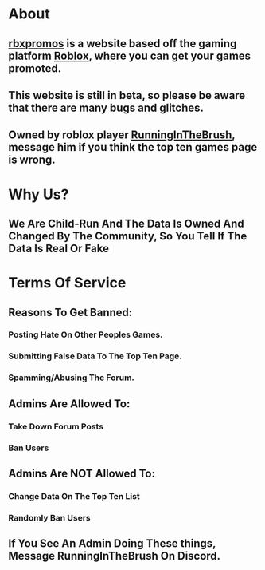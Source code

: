 # About

## [rbxpromos](rbxpromos.club) is a website based off the gaming platform [Roblox](www.roblox.com), where you can get your games promoted.

## This website is still in beta, so please be aware that there are many bugs and glitches.

## Owned by roblox player [RunningInTheBrush](https://www.roblox.com/users/142023054/profile), message him if you think the top ten games page is wrong.

# Why Us?

## We Are Child-Run And The Data Is Owned And Changed By The Community, So You Tell If The Data Is Real Or Fake

# Terms Of Service

## Reasons To Get Banned:

### Posting Hate On Other Peoples Games.

### Submitting False Data To The Top Ten Page.

### Spamming/Abusing The Forum.

## Admins Are Allowed To:

### Take Down Forum Posts

### Ban Users

## Admins Are NOT Allowed To:

### Change Data On The Top Ten List

### Randomly Ban Users

## If You See An Admin Doing These things, Message RunningInTheBrush On Discord.
